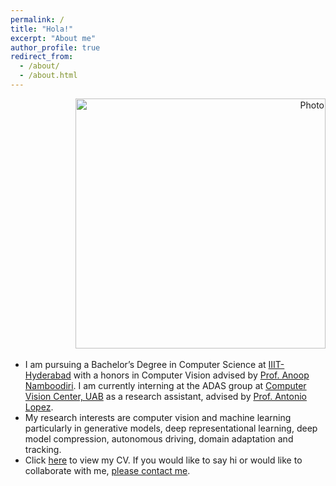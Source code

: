 ```yaml
---
permalink: /
title: "Hola!"
excerpt: "About me"
author_profile: true
redirect_from:
  - /about/
  - /about.html
---
```

<p align="right">
  <img src="https://rohitgajawada.github.io/files/bg.jpg?raw=true" alt="Photo" style="width: 400px;"/>
</p>

* I am pursuing a Bachelor’s Degree in Computer Science at [IIIT-Hyderabad](https://www.iiit.ac.in/) with a honors in Computer Vision advised by [Prof. Anoop Namboodiri](https://faculty.iiit.ac.in/~anoop/). I am currently interning at the ADAS group at [Computer Vision Center, UAB]() as a research assistant, advised by [Prof. Antonio Lopez](http://www.cvc.uab.es/~antonio/site/).
* My research interests are computer vision and machine learning particularly in generative models, deep representational learning, deep model compression, autonomous driving, domain adaptation and tracking.
* Click [here](https://rohitgajawada.github.io/files/CV.pdf) to view my CV. If you would like to say hi or would like to collaborate with me, [please contact me](https://rohitgajawada.github.io/contact).
